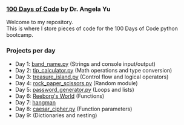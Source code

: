 ### [100 Days of Code](https://www.udemy.com/course/100-days-of-code/) by Dr. Angela Yu

Welcome to my repository.\
This is where I store pieces of code for the 100 Days of Code python bootcamp.

### Projects per day
* Day 1: [band_name.py](https://github.com/simonearman/python-bootcamp/blob/main/projects/band_name.py) (Strings and console input/output)
* Day 2: [tip_calculator.py](https://github.com/simonearman/python-bootcamp/blob/main/projects/tip_calculator.py) (Math operations and type conversion)
* Day 3: [treasure_island.py](https://github.com/simonearman/python-bootcamp/blob/main/projects/treasure_island.py) (Control flow and logical operators)
* Day 4: [rock_paper_scissors.py](https://github.com/simonearman/python-bootcamp/blob/main/projects/rock_paper_scissors.py) (Random module)
* Day 5: [password_generator.py](https://github.com/simonearman/python-bootcamp/blob/main/projects/password_generator.py) (Loops and lists)
* Day 6: [Reeborg's World](https://github.com/simonearman/python-bootcamp/tree/main/projects/reeborgs_world) (Functions)
* Day 7: [hangman](https://github.com/simonearman/python-bootcamp/tree/main/projects/hangman)
* Day 8: [caesar_cipher.py](https://github.com/simonearman/python-bootcamp/blob/main/projects/caesar_cipher.py) (Function parameters)
* Day 9: []() (Dictionaries and nesting)